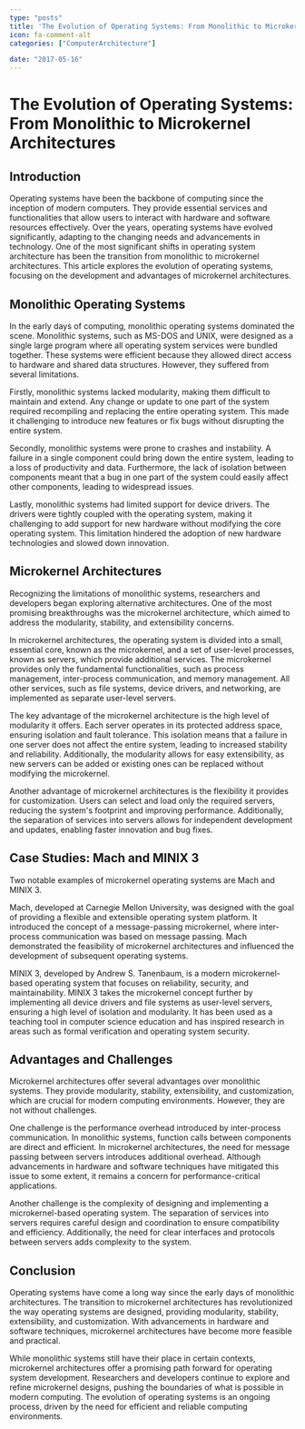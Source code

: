```yaml
---
type: "posts"
title: 'The Evolution of Operating Systems: From Monolithic to Microkernel Architectures'
icon: fa-comment-alt
categories: ["ComputerArchitecture"]

date: "2017-05-16"
---
```




# The Evolution of Operating Systems: From Monolithic to Microkernel Architectures

## Introduction

Operating systems have been the backbone of computing since the inception of modern computers. They provide essential services and functionalities that allow users to interact with hardware and software resources effectively. Over the years, operating systems have evolved significantly, adapting to the changing needs and advancements in technology. One of the most significant shifts in operating system architecture has been the transition from monolithic to microkernel architectures. This article explores the evolution of operating systems, focusing on the development and advantages of microkernel architectures.

## Monolithic Operating Systems

In the early days of computing, monolithic operating systems dominated the scene. Monolithic systems, such as MS-DOS and UNIX, were designed as a single large program where all operating system services were bundled together. These systems were efficient because they allowed direct access to hardware and shared data structures. However, they suffered from several limitations.

Firstly, monolithic systems lacked modularity, making them difficult to maintain and extend. Any change or update to one part of the system required recompiling and replacing the entire operating system. This made it challenging to introduce new features or fix bugs without disrupting the entire system.

Secondly, monolithic systems were prone to crashes and instability. A failure in a single component could bring down the entire system, leading to a loss of productivity and data. Furthermore, the lack of isolation between components meant that a bug in one part of the system could easily affect other components, leading to widespread issues.

Lastly, monolithic systems had limited support for device drivers. The drivers were tightly coupled with the operating system, making it challenging to add support for new hardware without modifying the core operating system. This limitation hindered the adoption of new hardware technologies and slowed down innovation.

## Microkernel Architectures

Recognizing the limitations of monolithic systems, researchers and developers began exploring alternative architectures. One of the most promising breakthroughs was the microkernel architecture, which aimed to address the modularity, stability, and extensibility concerns.

In microkernel architectures, the operating system is divided into a small, essential core, known as the microkernel, and a set of user-level processes, known as servers, which provide additional services. The microkernel provides only the fundamental functionalities, such as process management, inter-process communication, and memory management. All other services, such as file systems, device drivers, and networking, are implemented as separate user-level servers.

The key advantage of the microkernel architecture is the high level of modularity it offers. Each server operates in its protected address space, ensuring isolation and fault tolerance. This isolation means that a failure in one server does not affect the entire system, leading to increased stability and reliability. Additionally, the modularity allows for easy extensibility, as new servers can be added or existing ones can be replaced without modifying the microkernel.

Another advantage of microkernel architectures is the flexibility it provides for customization. Users can select and load only the required servers, reducing the system's footprint and improving performance. Additionally, the separation of services into servers allows for independent development and updates, enabling faster innovation and bug fixes.

## Case Studies: Mach and MINIX 3

Two notable examples of microkernel operating systems are Mach and MINIX 3. 

Mach, developed at Carnegie Mellon University, was designed with the goal of providing a flexible and extensible operating system platform. It introduced the concept of a message-passing microkernel, where inter-process communication was based on message passing. Mach demonstrated the feasibility of microkernel architectures and influenced the development of subsequent operating systems.

MINIX 3, developed by Andrew S. Tanenbaum, is a modern microkernel-based operating system that focuses on reliability, security, and maintainability. MINIX 3 takes the microkernel concept further by implementing all device drivers and file systems as user-level servers, ensuring a high level of isolation and modularity. It has been used as a teaching tool in computer science education and has inspired research in areas such as formal verification and operating system security.

## Advantages and Challenges

Microkernel architectures offer several advantages over monolithic systems. They provide modularity, stability, extensibility, and customization, which are crucial for modern computing environments. However, they are not without challenges.

One challenge is the performance overhead introduced by inter-process communication. In monolithic systems, function calls between components are direct and efficient. In microkernel architectures, the need for message passing between servers introduces additional overhead. Although advancements in hardware and software techniques have mitigated this issue to some extent, it remains a concern for performance-critical applications.

Another challenge is the complexity of designing and implementing a microkernel-based operating system. The separation of services into servers requires careful design and coordination to ensure compatibility and efficiency. Additionally, the need for clear interfaces and protocols between servers adds complexity to the system.

## Conclusion

Operating systems have come a long way since the early days of monolithic architectures. The transition to microkernel architectures has revolutionized the way operating systems are designed, providing modularity, stability, extensibility, and customization. With advancements in hardware and software techniques, microkernel architectures have become more feasible and practical.

While monolithic systems still have their place in certain contexts, microkernel architectures offer a promising path forward for operating system development. Researchers and developers continue to explore and refine microkernel designs, pushing the boundaries of what is possible in modern computing. The evolution of operating systems is an ongoing process, driven by the need for efficient and reliable computing environments.